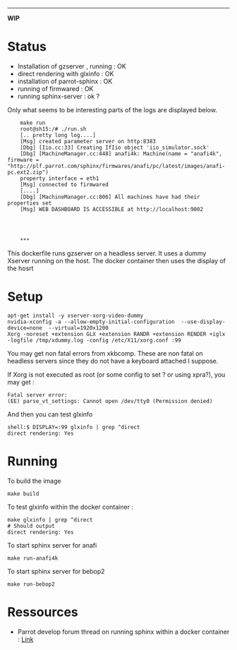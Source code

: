 ***

**WIP**

Status
======

- Installation of gzserver , running : OK
- direct rendering with glxinfo : OK
- installation of parrot-sphinx : OK
- running of firmwared : OK
- running sphinx-server : ok ? 

Only what seems to be interesting parts of the logs are displayed below.

        make run
        root@sh15:/# ./run.sh 
        [.. pretty long log....]
        [Msg] created parameter server on http:8383
        [Dbg] [Iio.cc:33] Creating IfIio object 'iio_simulator.sock'
        [Dbg] [MachineManager.cc:448] anafi4k: Machine(name = "anafi4k", firmware = "http://plf.parrot.com/sphinx/firmwares/anafi/pc/latest/images/anafi-pc.ext2.zip")
        property interface = eth1
        [Msg] connected to firmwared
        [....]
        [Dbg] [MachineManager.cc:806] All machines have had their properties set
        [Msg] WEB DASHBOARD IS ACCESSIBLE at http://localhost:9002

         
        
        
        ***

This dockerfile runs gzserver on a headless server. It uses a dummy Xserver running on the host. The docker container then uses the display of the hosrt


Setup
=====

    apt-get install -y xserver-xorg-video-dummy
    nvidia-xconfig -a --allow-empty-initial-configuration  --use-display-device=none  --virtual=1920x1200
    Xorg -noreset +extension GLX +extension RANDR +extension RENDER +iglx -logfile /tmp/xdummy.log -config /etc/X11/xorg.conf :99

You may get non fatal errors from xkbcomp. These are non fatal on headless servers since they do not have a keyboard attached I suppose.

If Xorg is not executed as root (or some config to set ? or using xpra?), you may get :

    Fatal server error:
    (EE) parse_vt_settings: Cannot open /dev/tty0 (Permission denied)


And then you can test glxinfo

    shell:$ DISPLAY=:99 glxinfo | grep ^direct
    direct rendering: Yes

Running
=======

To build the image

    make build

To test glxinfo within the docker container :

    make glxinfo | grep ^direct
    # Should output
    direct rendering: Yes

To start sphinx server for anafi

    make run-anafi4k

To start sphinx server for bebop2

    make run-bebop2



Ressources
==========

- Parrot develop forum thread on running sphinx within a docker container : [Link](https://forum.developer.parrot.com/t/running-sphinx-inside-docker-container/9058/2
)
